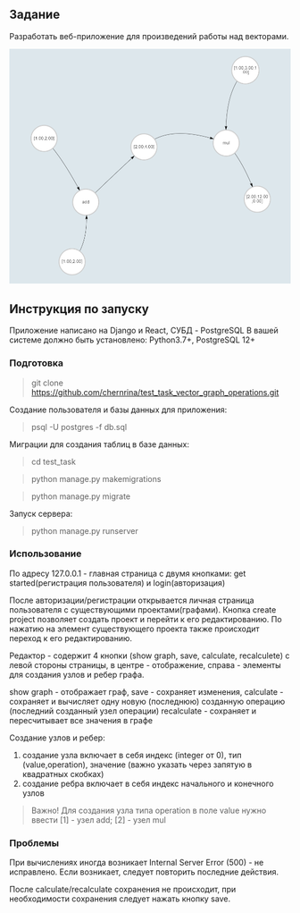 
## Задание

Разработать веб-приложение для произведений работы над векторами.

![image](test_task/test_task/templates/graph.png "Отображение графа")

## Инструкция по запуску

Приложение написано на Django и React, СУБД - PostgreSQL
В вашей системе должно быть установлено: Python3.7+, PostgreSQL 12+

### Подготовка

> git clone https://github.com/chernrina/test_task_vector_graph_operations.git

Создание пользователя и базы данных для приложения:
> psql -U postgres -f db.sql

Миграции для создания таблиц в базе данных:
>cd test_task

>python manage.py makemigrations

>python manage.py migrate

Запуск сервера:
>python manage.py runserver

### Использование

По адресу 127.0.0.1 - главная страница с двумя кнопками: get started(регистрация пользователя) и login(авторизация)

После авторизации/регистрации открывается личная страница пользователя с существующими проектами(графами). Кнопка create project позволяет создать проект и перейти к его редактированию.
По нажатию на элемент существующего проекта также происходит переход к его редактированию.

Редактор - содержит 4 кнопки (show graph, save, calculate, recalculete) с левой стороны страницы, в центре - отображение, справа -  элементы для создания узлов и ребер графа.

show graph - отображает граф,
save - сохраняет изменения,
calculate - сохраняет и вычисляет одну новую (последнюю) созданную операцию (последний созданный узел операции)
recalculate - сохраняет и пересчитывает все значения в графе

Создание узлов и ребер:
1. создание узла включает в себя индекс (integer от 0), тип (value,operation), значение (важно указать через запятую в квадратных скобках)
2. создание ребра включает в себя индекс начального и конечного узлов

>Важно! Для создания узла типа operation в поле value нужно ввести [1] - узел add; [2] - узел mul

### Проблемы

При вычислениях иногда возникает Internal Server Error (500) - не исправлено. Если возникает, следует повторить последние действия.

После calculate/recalculate сохранения не происходит, при необходимости сохранения следует нажать кнопку save.
